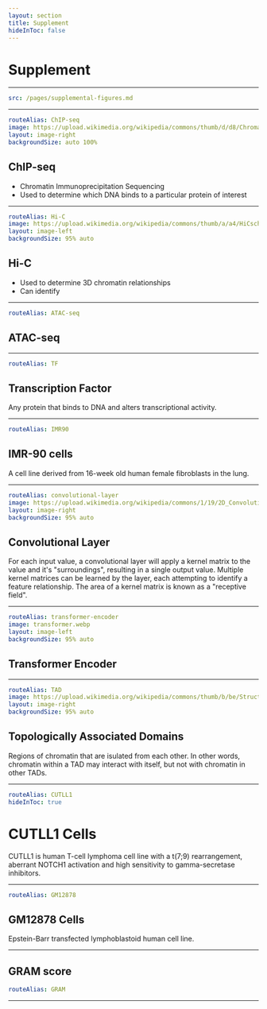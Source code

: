 ```yaml
---
layout: section
title: Supplement
hideInToc: false
---
```


# Supplement

---

```yaml
src: /pages/supplemental-figures.md
```

---

```yaml
routeAlias: ChIP-seq
image: https://upload.wikimedia.org/wikipedia/commons/thumb/d/d8/Chromatin_immunoprecipitation_sequencing.svg/800px-Chromatin_immunoprecipitation_sequencing.svg.png
layout: image-right
backgroundSize: auto 100%
```

## ChIP-seq

- Chromatin Immunoprecipitation Sequencing
- Used to determine which DNA binds to a particular protein of interest

<goBack />

---

```yaml
routeAlias: Hi-C
image: https://upload.wikimedia.org/wikipedia/commons/thumb/a/a4/HiCschematic.png/1024px-HiCschematic.png
layout: image-left
backgroundSize: 95% auto
```

## Hi-C

- Used to determine 3D chromatin relationships
- Can identify <Link title="TADs" to=TAD />

<goBack />

---

```yaml
routeAlias: ATAC-seq
```

## ATAC-seq

<goBack />

---

```yaml
routeAlias: TF
```

## Transcription Factor

Any protein that binds to DNA and alters transcriptional activity.

<goBack />

---

```yaml
routeAlias: IMR90
```

## IMR-90 cells

A cell line derived from 16-week old human female fibroblasts in the lung.

<goBack from=data-formats />

---

```yaml
routeAlias: convolutional-layer
image: https://upload.wikimedia.org/wikipedia/commons/1/19/2D_Convolution_Animation.gif
layout: image-right
backgroundSize: 95% auto
```

## Convolutional Layer

For each input value, a convolutional layer will apply a kernel matrix to the value and it's "surroundings", resulting in a single output value. Multiple kernel matrices can be learned by the layer, each attempting to identify a feature relationship. The area of a kernel matrix is known as a "receptive field".

<goBack />

---

```yaml
routeAlias: transformer-encoder
image: transformer.webp
layout: image-left
backgroundSize: 95% auto
```

## Transformer Encoder

<goBack />

---

```yaml
routeAlias: TAD
image: https://upload.wikimedia.org/wikipedia/commons/thumb/b/be/Structural_organization_of_chromatin.png/1024px-Structural_organization_of_chromatin.png
layout: image-right
backgroundSize: 95% auto
```

## Topologically Associated Domains

Regions of chromatin that are isulated from each other. In other words,
chromatin within a TAD may interact with itself, but not with chromatin in other TADs.
<goBack />

---

```yaml
routeAlias: CUTLL1
hideInToc: true
```

# CUTLL1 Cells

CUTLL1 is human T-cell lymphoma cell line with a t(7;9) rearrangement, aberrant NOTCH1 activation and high sensitivity to gamma-secretase inhibitors.

<goBack from=figure4-a-b />

---

```yaml
routeAlias: GM12878
```

## GM12878 Cells

Epstein-Barr transfected lymphoblastoid human cell line.

<goBack from=figure3-a-d />

---

## GRAM score

```yaml
routeAlias: GRAM
```

---
